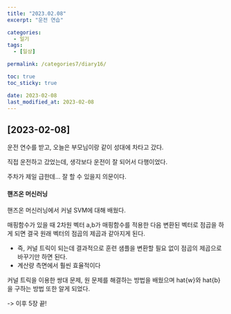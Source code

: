 ```yaml
---
title: "2023.02.08"
excerpt: "운전 연습"

categories:
  - 일기
tags:
  - [일상]

permalink: /categories7/diary16/

toc: true
toc_sticky: true

date: 2023-02-08
last_modified_at: 2023-02-08
---
```


## [2023-02-08]

운전 연수를 받고, 오늘은 부모님이랑 같이 성대에 차타고 갔다.

직접 운전하고 갔었는데, 생각보다 운전이 잘 되어서 다행이었다.

주차가 제일 급한데... 잘 할 수 있을지 의문이다. 

#### 핸즈온 머신러닝

핸즈온 머신러닝에서 커널 SVM에 대해 배웠다. 

매핑함수가 있을 때 2차원 벡터 a,b가 매핑함수를 적용한 다음 변환된 벡터로 점곱을 하게 되면 결국 원래 벡터의 점곱의 제곱과 같아지게 된다. 
- 즉, 커널 트릭이 되는데 결과적으로 훈련 샘플을 변환할 필요 없이 점곱의 제곱으로 바꾸기만 하면 된다. 
- 계산량 측면에서 훨씬 효율적이다

커널 트릭을 이용한 쌍대 문제, 원 문제를 해결하는 방법을 배웠으며 hat{w}와 hat{b} 을 구하는 방법 또한 알게 되었다. 

-> 이후 5장 끝!